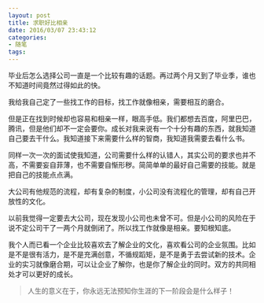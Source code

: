 ```yaml
---
layout: post
title: 求职好比相亲
date: 2016/03/07 23:43:12
categories:
- 随笔
tags:
---
```


毕业后怎么选择公司一直是一个比较有趣的话题。再过两个月又到了毕业季，谁也不知道时间竟然过得如此的快。

我给我自己定了一些找工作的目标，找工作就像相亲，需要相互的磨合。

但是正在找到时候却也容易和相亲一样，眼高手低。我们都想去百度，阿里巴巴，腾讯，但是他们却不一定会要你。成长对我来说有一个十分有趣的东西，就我知道自己要去干什么。我知道接下来需要什么样的智商，我知道我需要去看什么书。

同样一次一次的面试使我知道，公司需要什么样的认错人，其实公司的要求也并不高，不需要妄自菲薄，也不需要自惭形秽。简简单单的最好自己需要的技能。就是把自己的技能点点满。

大公司有他规范的流程，却有复杂的制度，小公司没有流程化的管理，却有自己开放性的文化。

以前我觉得一定要去大公司，现在发现小公司也未曾不可。但是小公司的风险在于说不定公司干了一两个月就倒闭了。所以找工作就像是相亲。要知根知底。

我个人而已看一个企业比较喜欢去了解企业的文化，喜欢看公司的企业氛围。比如是不是很有活力，是不是充满创意，不循规蹈矩，是不是勇于去尝试新的技术。企业的实习就像磨合期，可以让企业了解你，也是你了解企业的同时。双方的共同相处才可以更好的成长。

> 人生的意义在于，你永远无法预知你生涯的下一阶段会是什么样子！
